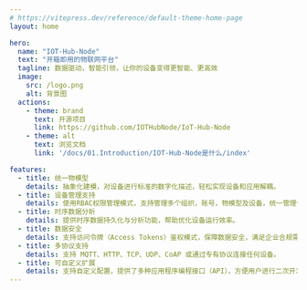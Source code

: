 ```yaml
---
# https://vitepress.dev/reference/default-theme-home-page
layout: home

hero:
  name: "IOT-Hub-Node"
  text: "开箱即用的物联网平台"
  tagline: 数据驱动，智能引领，让你的设备变得更智能、更高效
  image: 
    src: /logo.png
    alt: 背景图
  actions:
    - theme: brand
      text: 开源项目
      link: https://github.com/IOTHubNode/IoT-Hub-Node
    - theme: alt
      text: 浏览文档
      link: '/docs/01.Introduction/IOT-Hub-Node是什么/index'

features:
  - title: 统一物模型
    details: 抽象化建模，对设备进行标准的数字化描述，轻松实现设备和应用解耦。
  - title: 设备管理支持
    details: 使用RBAC权限管理模式，支持管理多个组织，账号，物模型及设备，统一管理便捷高效。
  - title: 时序数据分析
    details: 提供时序数据持久化与分析功能，帮助优化设备运行效率。
  - title: 数据安全
    details: 支持访问令牌（Access Tokens）鉴权模式，保障数据安全，满足企业合规需求。
  - title: 多协议支持
    details: 支持 MQTT、HTTP、TCP、UDP、CoAP 或通过专有协议连接任何设备。
  - title: 可自定义扩展
    details: 支持自定义配置，提供了多种应用程序编程接口（API），方便用户进行二次开发和扩展。
---
```



